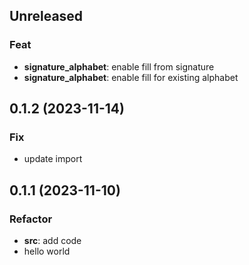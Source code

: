 ## Unreleased

### Feat

- **signature_alphabet**: enable fill from signature
- **signature_alphabet**: enable fill for existing alphabet

## 0.1.2 (2023-11-14)

### Fix

- update import

## 0.1.1 (2023-11-10)

### Refactor

- **src**: add code
- hello world
